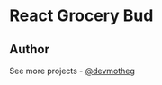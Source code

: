 # React Grocery Bud

## Author

See more projects - [@devmotheg](https://github.com/devmotheg?tab=repositories)
